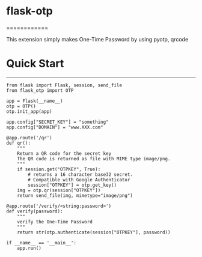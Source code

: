 # flask-otp
============

This extension simply makes One-Time Password by using pyotp, qrcode

# Quick Start
-----------
    from flask import Flask, session, send_file
    from flask_otp import OTP

    app = Flask(__name__)
    otp = OTP()
    otp.init_app(app)

    app.config["SECRET_KEY"] = "something"
    app.config["DOMAIN"] = "www.XXX.com"

    @app.route('/qr')
    def qr():
        """
        Return a QR code for the secret key
        The QR code is returned as file with MIME type image/png.
        """
        if session.get("OTPKEY", True):
            # returns a 16 character base32 secret.
            # Compatible with Google Authenticator
            session["OTPKEY"] = otp.get_key()
        img = otp.qr(session["OTPKEY"])
        return send_file(img, mimetype="image/png")

    @app.route('/verify/<string:password>')
    def verify(password):
        """
        verify the One-Time Password
        """
        return str(otp.authenticate(session["OTPKEY"], password))

    if __name__ == '__main__':
        app.run()